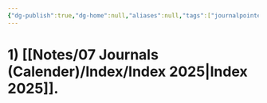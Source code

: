 ```yaml
---
{"dg-publish":true,"dg-home":null,"aliases":null,"tags":["journalpointer"],"permalink":"/notes/07-journals-calender/journal/","dgPassFrontmatter":true,"updated":"2025-05-01T11:51:21.850+05:30"}
---
```


# 1) [[Notes/07 Journals (Calender)/Index/Index 2025\|Index 2025]].